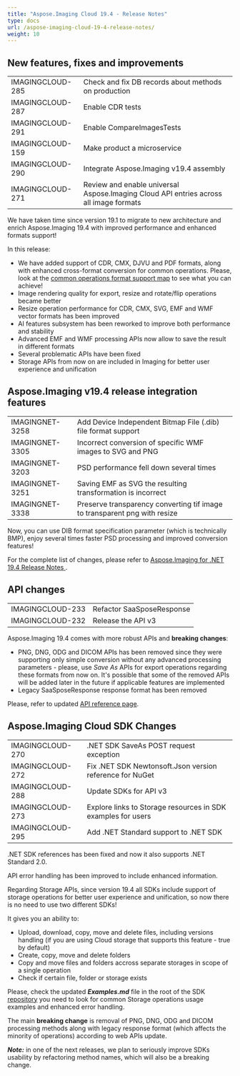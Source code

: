 ```yaml
---
title: "Aspose.Imaging Cloud 19.4 - Release Notes"
type: docs
url: /aspose-imaging-cloud-19-4-release-notes/
weight: 10
---
```


## **New features, fixes and improvements**
|     |     |
| --- | --- |
|IMAGINGCLOUD-285|Check and fix DB records about methods on production|
|IMAGINGCLOUD-287|Enable CDR tests|
|IMAGINGCLOUD-291|Enable CompareImagesTests|
|IMAGINGCLOUD-159|Make product a microservice|
|IMAGINGCLOUD-290|Integrate Aspose.Imaging v19.4 assembly|
|IMAGINGCLOUD-271|Review and enable universal Aspose.Imaging Cloud API entries across all image formats|

We have taken time since version 19.1 to migrate to new architecture and enrich Aspose.Imaging 19.4 with improved performance and enhanced formats support!

In this release:

- We have added support of CDR, CMX, DJVU and PDF formats, along with enhanced cross-format conversion for common operations. Please, look at the [common operations format support map](/supported-file-formats/#supportedfileformats-commonoperationsformatsupportmap) to see what you can achieve!
- Image rendering quality for export, resize and rotate/flip operations became better
- Resize operation performance for CDR, CMX, SVG, EMF and WMF vector formats has been improved
- AI features subsystem has been reworked to improve both performance and stability
- Advanced EMF and WMF processing APIs now allow to save the result in different formats
- Several problematic APIs have been fixed
- Storage APIs from now on are included in Imaging for better user experience and unification

## **Aspose.Imaging v19.4 release integration features**
|     |     |
| --- | --- |
|IMAGINGNET-3258|Add Device Independent Bitmap File (.dib) file format support|
|IMAGINGNET-3305|Incorrect conversion of specific WMF images to SVG and PNG|
|IMAGINGNET-3203|PSD performance fell down several times|
|IMAGINGNET-3251|Saving EMF as SVG the resulting transformation is incorrect|
|IMAGINGNET-3338|Preserve transparency converting tif image to transparent png with resize|

Now, you can use DIB format specification parameter (which is technically BMP), enjoy several times faster PSD processing and improved conversion features!

For the complete list of changes, please refer to [Aspose.Imaging for .NET 19.4 Release Notes ](https://docs.aspose.com/display/imagingnet/Aspose.Imaging+for+.NET+19.4+-+Release+Notes).

## **API changes**
|     |     |
| --- | --- |
|IMAGINGCLOUD-233|Refactor SaaSposeResponse|
|IMAGINGCLOUD-232|Release the API v3|

Aspose.Imaging 19.4 comes with more robust APIs and **breaking changes**:

- PNG, DNG, ODG and DICOM APIs has been removed since they were supporting only simple conversion without any advanced processing parameters - please, use *Save As* APIs for export operations regarding these formats from now on. It's possible that some of the removed APIs will be added later in the future if applicable features are implemented
- Legacy SaaSposeResponse response format has been removed

Please, refer to updated [API reference page](https://apireference.aspose.cloud/imaging/).

## **Aspose.Imaging Cloud SDK Changes**
|     |     |
| --- | --- |
|IMAGINGCLOUD-270|.NET SDK SaveAs POST request exception|
|IMAGINGCLOUD-272|Fix .NET SDK Newtonsoft.Json version reference for NuGet|
|IMAGINGCLOUD-288|Update SDKs for API v3|
|IMAGINGCLOUD-273|Explore links to Storage resources in SDK examples for users|
|IMAGINGCLOUD-295|Add .NET Standard support to .NET SDK|

.NET SDK references has been fixed and now it also supports .NET Standard 2.0.

API error handling has been improved to include enhanced information.

Regarding Storage APIs, since version 19.4 all SDKs include support of storage operations for better user experience and unification, so now there is no need to use two different SDKs!

It gives you an ability to:

- Upload, download, copy, move and delete files, including versions handling (if you are using Cloud storage that supports this feature - true by default)
- Create, copy, move and delete folders
- Copy and move files and folders accross separate storages in scope of a single operation
- Check if certain file, folder or storage exists

Please, check the updated ***Examples.md*** file in the root of the SDK [repository](https://github.com/aspose-imaging-cloud) you need to look for common Storage operations usage examples and enhanced error handling.

The main **breaking change** is removal of PNG, DNG, ODG and DICOM processing methods along with legacy response format (which affects the minority of operations) according to web APIs update.

***Note:*** in one of the next releases, we plan to seriously improve SDKs usability by refactoring method names, which will also be a breaking change.
